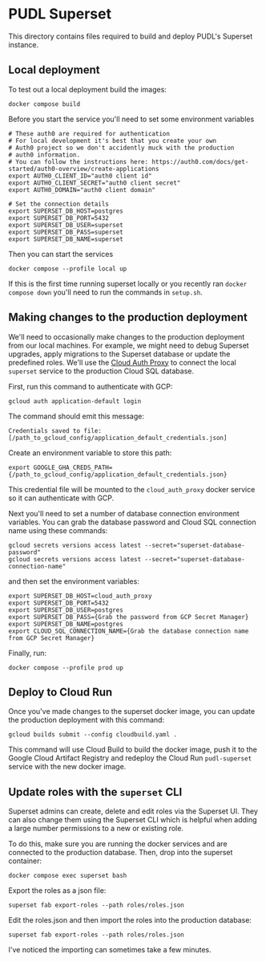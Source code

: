 # PUDL Superset
This directory contains files required to build and deploy PUDL's Superset instance.

## Local deployment
To test out a local deployment build the images:

```
docker compose build
```

Before you start the service you'll need to set some environment variables

```
# These auth0 are required for authentication
# For local development it's best that you create your own
# Auth0 project so we don't accidently muck with the production
# auth0 information.
# You can follow the instructions here: https://auth0.com/docs/get-started/auth0-overview/create-applications
export AUTH0_CLIENT_ID="auth0 client id"
export AUTH0_CLIENT_SECRET="auth0 client secret"
export AUTH0_DOMAIN="auth0 client domain"

# Set the connection details
export SUPERSET_DB_HOST=postgres
export SUPERSET_DB_PORT=5432
export SUPERSET_DB_USER=superset
export SUPERSET_DB_PASS=superset
export SUPERSET_DB_NAME=superset
```

Then you can start the services

```
docker compose --profile local up
```

If this is the first time running superset locally or you recently ran `docker compose down` you'll need to run the commands in `setup.sh`.

## Making changes to the production deployment
We'll need to occasionally make changes to the production deployment from our local machines. For example, we might need to debug Superset upgrades, apply migrations to the Superset database or update the predefined roles. We'll use the [Cloud Auth Proxy](https://cloud.google.com/sql/docs/postgres/connect-auth-proxy) to connect the local `superset` service to the production Cloud SQL database.

First, run this command to authenticate with GCP:

```
gcloud auth application-default login
```

The command should emit this message:
```
Credentials saved to file: [/path_to_gcloud_config/application_default_credentials.json]
```

Create an environment variable to store this path:

```
export GOOGLE_GHA_CREDS_PATH={/path_to_gcloud_config/application_default_credentials.json}
```

This credential file will be mounted to the `cloud_auth_proxy` docker service so it can authenticate with GCP.

Next you'll need to set a number of database connection environment variables. You can grab the
database password and Cloud SQL connection name using these commands:

```
gcloud secrets versions access latest --secret="superset-database-password"
gcloud secrets versions access latest --secret="superset-database-connection-name"
```

and then set the environment variables:

```
export SUPERSET_DB_HOST=cloud_auth_proxy
export SUPERSET_DB_PORT=5432
export SUPERSET_DB_USER=postgres
export SUPERSET_DB_PASS={Grab the password from GCP Secret Manager}
export SUPERSET_DB_NAME=postgres
export CLOUD_SQL_CONNECTION_NAME={Grab the database connection name from GCP Secret Manager}
```

Finally, run:

```
docker compose --profile prod up
```


## Deploy to Cloud Run
Once you've made changes to the superset docker image, you can update the production deployment with this command:

```
gcloud builds submit --config cloudbuild.yaml .
```

This command will use Cloud Build to build the docker image, push it to the Google Cloud Artifact Registry and redeploy the Cloud Run `pudl-superset` service with the new docker image.

## Update roles with the `superset` CLI
Superset admins can create, delete and edit roles via the Superset UI. They can also change them using the Superset CLI
which is helpful when adding a large number permissions to a new or existing role.

To do this, make sure you are running the docker services and are connected to the production database.
Then, drop into the superset container:

```
docker compose exec superset bash
```

Export the roles as a json file:

```
superset fab export-roles --path roles/roles.json
```

Edit the roles.json and then import the roles into the production database:

```
superset fab export-roles --path roles/roles.json
```

I've noticed the importing can sometimes take a few minutes.
